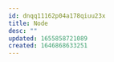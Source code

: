 ```yaml
---
id: dnqq11162p04a178qiuu23x
title: Node
desc: ""
updated: 1655858721089
created: 1646868633251
---
```

